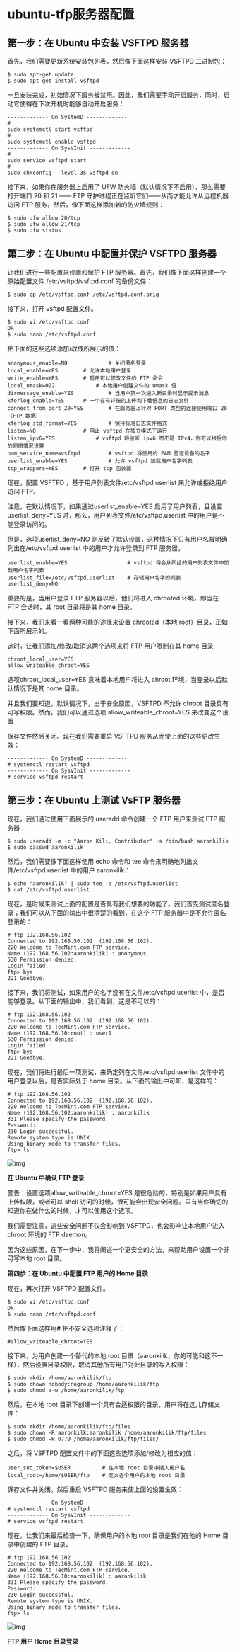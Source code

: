 # ubuntu-tfp服务器配置

## 第一步：在 Ubuntu 中安装 VSFTPD 服务器

首先，我们需要更新系统安装包列表，然后像下面这样安装 VSFTPD 二进制包：

```shell
$ sudo apt-get update
$ sudo apt-get install vsftpd
```

一旦安装完成，初始情况下服务被禁用。因此，我们需要手动开启服务，同时，启动它使得在下次开机时能够自动开启服务：

```shell
------------- On SystemD -------------
# 
sudo systemctl start vsftpd
# 
sudo systemctl enable vsftpd
------------- On SysVInit -------------
# 
sudo service vsftpd start
# 
sudo chkconfig --level 35 vsftpd on
```

接下来，如果你在服务器上启用了 UFW 防火墙（默认情况下不启用），那么需要打开端口 20 和 21 —— FTP 守护进程正在监听它们——从而才能允许从远程机器访问 FTP 服务，然后，像下面这样添加新的防火墙规则：

```
$ sudo ufw allow 20/tcp
$ sudo ufw allow 21/tcp
$ sudo ufw status
```

## 第二步：在 Ubuntu 中配置并保护 VSFTPD 服务器

让我们进行一些配置来设置和保护 FTP 服务器。首先，我们像下面这样创建一个原始配置文件 /etc/vsftpd/vsftpd.conf 的备份文件：

```
$ sudo cp /etc/vsftpd.conf /etc/vsftpd.conf.orig
```

接下来，打开 vsftpd 配置文件。

```
$ sudo vi /etc/vsftpd.conf
OR
$ sudo nano /etc/vsftpd.conf
```

把下面的这些选项添加/改成所展示的值：

```shell
anonymous_enable=NO             # 关闭匿名登录
local_enable=YES        # 允许本地用户登录
write_enable=YES        # 启用可以修改文件的 FTP 命令
local_umask=022             # 本地用户创建文件的 umask 值
dirmessage_enable=YES           # 当用户第一次进入新目录时显示提示消息
xferlog_enable=YES      # 一个存有详细的上传和下载信息的日志文件
connect_from_port_20=YES        # 在服务器上针对 PORT 类型的连接使用端口 20（FTP 数据）
xferlog_std_format=YES          # 保持标准日志文件格式
listen=NO               # 阻止 vsftpd 在独立模式下运行
listen_ipv6=YES             # vsftpd 将监听 ipv6 而不是 IPv4，你可以根据你的网络情况设置
pam_service_name=vsftpd         # vsftpd 将使用的 PAM 验证设备的名字
userlist_enable=YES             # 允许 vsftpd 加载用户名字列表
tcp_wrappers=YES        # 打开 tcp 包装器
```

现在，配置 VSFTPD ，基于用户列表文件/etc/vsftpd.userlist 来允许或拒绝用户访问 FTP。

注意，在默认情况下，如果通过userlist_enable=YES 启用了用户列表，且设置userlist_deny=YES 时，那么，用户列表文件/etc/vsftpd.userlist 中的用户是不能登录访问的。

但是，选项userlist_deny=NO 则反转了默认设置，这种情况下只有用户名被明确列出在/etc/vsftpd.userlist 中的用户才允许登录到 FTP 服务器。

```shell
userlist_enable=YES                   # vsftpd 将会从所给的用户列表文件中加载用户名字列表
userlist_file=/etc/vsftpd.userlist    # 存储用户名字的列表
userlist_deny=NO
```

重要的是，当用户登录 FTP 服务器以后，他们将进入 chrooted 环境，即当在 FTP 会话时，其 root 目录将是其 home 目录。

接下来，我们来看一看两种可能的途径来设置 chrooted（本地 root）目录，正如下面所展示的。

这时，让我们添加/修改/取消这两个选项来将 FTP 用户限制在其 home 目录

```
chroot_local_user=YES
allow_writeable_chroot=YES
```

选项chroot_local_user=YES 意味着本地用户将进入 chroot 环境，当登录以后默认情况下是其 home 目录。

并且我们要知道，默认情况下，出于安全原因，VSFTPD 不允许 chroot 目录具有可写权限。然而，我们可以通过选项 allow_writeable_chroot=YES 来改变这个设置

保存文件然后关闭。现在我们需要重启 VSFTPD 服务从而使上面的这些更改生效：

```
------------- On SystemD -------------
# systemctl restart vsftpd
------------- On SysVInit -------------
# service vsftpd restart
```

## 第三步：在 Ubuntu 上测试 VsFTP 服务器

现在，我们通过使用下面展示的 useradd 命令创建一个 FTP 用户来测试 FTP 服务器：

```
$ sudo useradd -m -c "Aaron Kili, Contributor" -s /bin/bash aaronkilik
$ sudo passwd aaronkilik
```

然后，我们需要像下面这样使用 echo 命令和 tee 命令来明确地列出文件/etc/vsftpd.userlist 中的用户 aaronkilik：

```
$ echo "aaronkilik" | sudo tee -a /etc/vsftpd.userlist
$ cat /etc/vsftpd.userlist
```

现在，是时候来测试上面的配置是否具有我们想要的功能了。我们首先测试匿名登录；我们可以从下面的输出中很清楚的看到，在这个 FTP 服务器中是不允许匿名登录的：

```
# ftp 192.168.56.102
Connected to 192.168.56.102  (192.168.56.102).
220 Welcome to TecMint.com FTP service.
Name (192.168.56.102:aaronkilik) : anonymous
530 Permission denied.
Login failed.
ftp> bye
221 Goodbye.
```

接下来，我们将测试，如果用户的名字没有在文件/etc/vsftpd.userlist 中，是否能够登录。从下面的输出中，我们看到，这是不可以的：

```
# ftp 192.168.56.102
Connected to 192.168.56.102  (192.168.56.102).
220 Welcome to TecMint.com FTP service.
Name (192.168.56.10:root) : user1
530 Permission denied.
Login failed.
ftp> bye
221 Goodbye.
```

现在，我们将进行最后一项测试，来确定列在文件/etc/vsftpd.userlist 文件中的用户登录以后，是否实际处于 home 目录。从下面的输出中可知，是这样的：

```
# ftp 192.168.56.102
Connected to 192.168.56.102  (192.168.56.102).
220 Welcome to TecMint.com FTP service.
Name (192.168.56.102:aaronkilik) : aaronkilik
331 Please specify the password.
Password:
230 Login successful.
Remote system type is UNIX.
Using binary mode to transfer files.
ftp> ls
```

![img](http://www.linuxidc.com/upload/2017_04/170404140680131.png)

**在 Ubuntu 中确认 FTP 登录**

警告：设置选项allow_writeable_chroot=YES 是很危险的，特别是如果用户具有上传权限，或者可以 shell 访问的时候，很可能会出现安全问题。只有当你确切的知道你在做什么的时候，才可以使用这个选项。

我们需要注意，这些安全问题不仅会影响到 VSFTPD，也会影响让本地用户进入 chroot 环境的 FTP daemon。

因为这些原因，在下一步中，我将阐述一个更安全的方法，来帮助用户设置一个非可写本地 root 目录。

**第四步：在 Ubuntu 中配置 FTP 用户的 Home 目录**

现在，再次打开 VSFTPD 配置文件。

```
$ sudo vi /etc/vsftpd.conf
OR
$ sudo nano /etc/vsftpd.conf
```

然后像下面这样用# 把不安全选项注释了：

```
#allow_writeable_chroot=YES
```

接下来，为用户创建一个替代的本地 root 目录（aaronkilik，你的可能和这不一样），然后设置目录权限，取消其他所有用户对此目录的写入权限：

```
$ sudo mkdir /home/aaronkilik/ftp
$ sudo chown nobody:nogroup /home/aaronkilik/ftp
$ sudo chmod a-w /home/aaronkilik/ftp
```

然后，在本地 root 目录下创建一个具有合适权限的目录，用户将在这儿存储文件：

```
$ sudo mkdir /home/aaronkilik/ftp/files
$ sudo chown -R aaronkilk:aaronkilik /home/aaronkilik/ftp/files
$ sudo chmod -R 0770 /home/aaronkilik/ftp/files/
```

之后，将 VSFTPD 配置文件中的下面这些选项添加/修改为相应的值：

```
user_sub_token=$USER          # 在本地 root 目录中插入用户名
local_root=/home/$USER/ftp    # 定义各个用户的本地 root 目录
```

保存文件并关闭。然后重启 VSFTPD 服务来使上面的设置生效：

```
------------- On SystemD -------------
# systemctl restart vsftpd
------------- On SysVInit -------------
# service vsftpd restart
```

现在，让我们来最后检查一下，确保用户的本地 root 目录是我们在他的 Home 目录中创建的 FTP 目录。

```
# ftp 192.168.56.102
Connected to 192.168.56.102  (192.168.56.102).
220 Welcome to TecMint.com FTP service.
Name (192.168.56.10:aaronkilik) : aaronkilik
331 Please specify the password.
Password:
230 Login successful.
Remote system type is UNIX.
Using binary mode to transfer files.
ftp> ls
```

![img](http://www.linuxidc.com/upload/2017_04/170404140680132.png)

**FTP 用户 Home 目录登录**